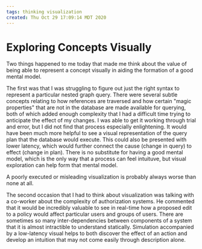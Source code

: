 ```yaml
---
tags: thinking visualization
created: Thu Oct 29 17:09:14 MDT 2020
---
```


# Exploring Concepts Visually

Two things happened to me today that made me think about the value of being able to represent
a concept visually in aiding the formation of a good mental model.

The first was that I was struggling to figure out just the right syntax to represent a
particular nested graph query. There were several subtle concepts relating to how references
are traversed and how certain "magic properties" that are not in the database are made
available for querying, both of which added enough complexity that I had a difficult
time trying to anticipate the effect of my changes. I was able to get it working through
trial and error, but I did not find that process especially enlightening. It would have
been much more helpful to see a visual representation of the query plan that the database
would execute. This could also be presented with lower latency, which would further connect
the cause (change in query) to effect (change in plan). There is no substitute for having
a good mental model, which is the only way that a process can feel intuituve, but visual
exploration can help form that mental model.

A poorly executed or misleading visualization is probably always worse than none at all.

The second occasion that I had to think about visualization was talking with a co-worker
about the complexity of authorization systems. He commented that it would be incredibly
valuable to see in real-time how a proposed edit to a policy would affect particular
users and groups of users. There are sometimes so many inter-dependencies between
components of a system that it is almost intractible to understand statically. Simulation
accompanied by a low-latency visual helps to both discover the effect of an action and
develop an intuition that may not come easily through description alone.
